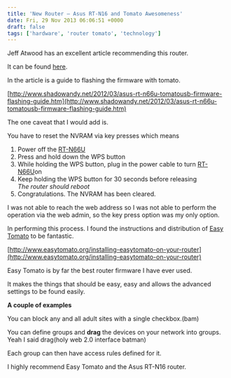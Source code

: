 ```yaml
---
title: 'New Router – Asus RT-N16 and Tomato Awesomeness'
date: Fri, 29 Nov 2013 06:06:51 +0000
draft: false
tags: ['hardware', 'router tomato', 'technology']
---
```


Jeff Atwood has an excellent article recommending this router.

It can be found [here](http://www.codinghorror.com/blog/2012/06/because-everyone-still-needs-a-router.html).

In the article is a guide to flashing the firmware with tomato.

[http://www.shadowandy.net/2012/03/asus-rt-n66u-tomatousb-firmware-flashing-guide.htm](http://www.shadowandy.net/2012/03/asus-rt-n66u-tomatousb-firmware-flashing-guide.htm)

The one caveat that I would add is.

You have to reset the NVRAM via key presses which means

1.  Power off the [RT-N66U](http://www.amazon.com/RT-N66U-Dual-Band-Wireless-N900-Gigabit-Router/dp/B006QB1RPY?SubscriptionId=AKIAJQ2SU7PDQNTBZPFQ&tag=shadowamylife-20)
2.  Press and hold down the WPS button
3.  While holding the WPS button, plug in the power cable to turn [RT-N66U](http://www.amazon.com/RT-N66U-Dual-Band-Wireless-N900-Gigabit-Router/dp/B006QB1RPY?SubscriptionId=AKIAJQ2SU7PDQNTBZPFQ&tag=shadowamylife-20)on
4.  Keep holding the WPS button for 30 seconds before releasing  
    _The router should reboot_
5.  Congratulations. The NVRAM has been cleared.

I was not able to reach the web address so I was not able to perform the operation via the web admin, so the key press option was my only option.

In performing this process. I found the instructions and distribution of [Easy Tomato](http://www.easytomato.org/) to be fantastic.

[http://www.easytomato.org/installing-easytomato-on-your-router](http://www.easytomato.org/installing-easytomato-on-your-router)

Easy Tomato is by far the best router firmware I have ever used. 

It makes the things that should be easy, easy and allows the advanced settings to be found easily.

**A couple of examples**

You can block any and all adult sites with a single checkbox.(bam)

You can define groups and **drag** the devices on your network into groups.  Yeah I said drag(holy web 2.0 interface batman)

Each group can then have access rules defined for it.

I highly recommend Easy Tomato and the Asus RT-N16 router.